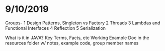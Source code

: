 # 9/10/2019

Groups-
1 Design Patterns, Singleton vs Factory
2 Threads
3 Lambdas and Functional Interfaces
4 Reflection
5 Serialization

What is it in JAVA?
Key Terms, Facts, etc
Working Example
Doc in the resources folder w/ notes, example code, group member names
